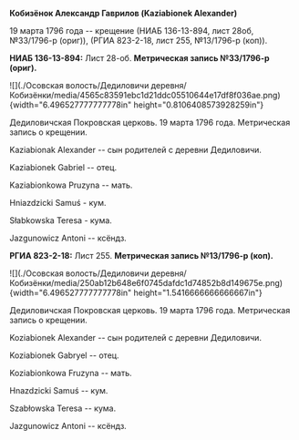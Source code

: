 **Кобизёнок Александр Гаврилов (Kaziabionek Alexander)**

19 марта 1796 года -- крещение (НИАБ 136-13-894, лист 28об, №33/1796-р
(ориг)), (РГИА 823-2-18, лист 255, №13/1796-р (коп)).

**НИАБ 136-13-894:** Лист 28-об. **Метрическая запись №33/1796-р
(ориг).**

![](./Осовская волость/Дедиловичи деревня/Кобизёнки/media/4565c83591ebc1d21ddc05510644e17df8f036ae.png){width="6.496527777777778in"
height="0.8106408573928259in"}

Дедиловичская Покровская церковь. 19 марта 1796 года. Метрическая запись
о крещении.

Kaziabionak Alexander -- сын родителей с деревни Дедиловичи.

Kaziabionek Gabriel -- отец.

Kaziabionkowa Pruzyna -- мать.

Hniazdzicki Samuś - кум.

Słabkowska Teresa - кума.

Jazgunowicz Antoni -- ксёндз.

**РГИА 823-2-18:** Лист 255. **Метрическая запись №13/1796-р (коп).**

![](./Осовская волость/Дедиловичи деревня/Кобизёнки/media/250ab12b648e6f0745dafdc1d74852b8d149675e.png){width="6.496527777777778in"
height="1.5416666666666667in"}

Дедиловичская Покровская церковь. 19 марта 1796 года. Метрическая запись
о крещении.

Koziabionek Alexander -- сын родителей с деревни Дедиловичи.

Koziabionek Gabryel -- отец.

Koziabionkowa Fruzyna -- мать.

Hnazdzicki Samuś -- кум.

Szabłowska Teresa -- кума.

Jazgunowicz Antoni -- ксёндз.

